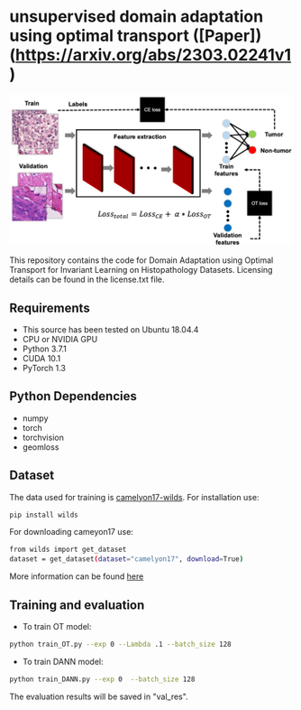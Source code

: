 # unsupervised domain adaptation using optimal transport ([Paper])(https://arxiv.org/abs/2303.02241v1)
<img src="figs/fig1.png" width="800px"/>

This repository contains the code for Domain Adaptation using Optimal Transport for Invariant Learning on Histopathology Datasets. Licensing details can be found in the license.txt file.


## Requirements
- This source has been tested on Ubuntu 18.04.4 
- CPU or NVIDIA GPU 
- Python 3.7.1 
- CUDA 10.1
- PyTorch 1.3

## Python Dependencies
- numpy
- torch
- torchvision
- geomloss

## Dataset
The data used for training is [camelyon17-wilds](https://github.com/p-lambda/wilds). 
For installation use:
```bash
pip install wilds
```
For downloading cameyon17 use:
```bash
from wilds import get_dataset
dataset = get_dataset(dataset="camelyon17", download=True)
```
More information can be found [here](https://github.com/p-lambda/wilds)

## Training and evaluation
- To train OT model:
```bash
python train_OT.py --exp 0 --Lambda .1 --batch_size 128
```

- To train DANN model:
```bash
python train_DANN.py --exp 0  --batch_size 128
```

The evaluation results will be saved in "val_res".

